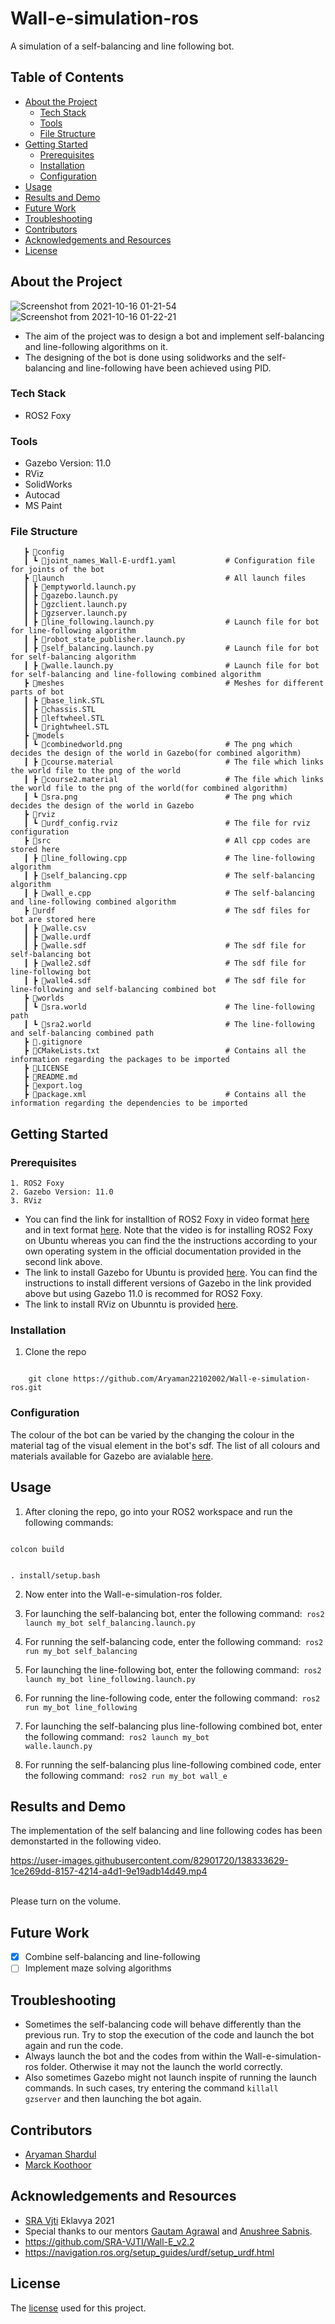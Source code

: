 # Wall-e-simulation-ros
A simulation of a self-balancing and line following bot.

## Table of Contents
* [About the Project](#about-the-project)
  * [Tech Stack](#tech-stack)
  * [Tools](#tools)
  * [File Structure](#file-structure)
* [Getting Started](#getting-started)
  * [Prerequisites](#prerequisites)
  * [Installation](#installation)
  * [Configuration](#configuration)
* [Usage](#usage)
* [Results and Demo](#results-and-demo)
* [Future Work](#future-work)
* [Troubleshooting](#troubleshooting)
* [Contributors](#contributors)
* [Acknowledgements and Resources](#acknowledgements-and-resources)
* [License](#license)

## About the Project

![Screenshot from 2021-10-16 01-21-54](https://user-images.githubusercontent.com/82901720/137546447-a77caa4a-a804-49ad-93dc-8da561bad422.png)
![Screenshot from 2021-10-16 01-22-21](https://user-images.githubusercontent.com/82901720/137546503-a18a2a31-550b-4782-88b2-aed310f0bb4f.png)

* The aim of the project was to design a bot and implement self-balancing and line-following algorithms on it.
* The designing of the bot is done using solidworks and the self-balancing and line-following have been achieved using PID.

### Tech Stack
* ROS2 Foxy

### Tools
* Gazebo Version: 11.0
* RViz
* SolidWorks
* Autocad
* MS Paint

### File Structure
```
   ┣ 📂config
   ┃ ┗ 📜joint_names_Wall-E-urdf1.yaml           # Configuration file for joints of the bot
   ┣ 📂launch                                    # All launch files
   ┃ ┣ 📜emptyworld.launch.py
   ┃ ┣ 📜gazebo.launch.py
   ┃ ┣ 📜gzclient.launch.py
   ┃ ┣ 📜gzserver.launch.py
   ┃ ┣ 📜line_following.launch.py                # Launch file for bot for line-following algorithm
   ┃ ┣ 📜robot_state_publisher.launch.py         
   ┃ ┣ 📜self_balancing.launch.py                # Launch file for bot for self-balancing algorithm
   ┃ ┣ 📜walle.launch.py                         # Launch file for bot for self-balancing and line-following combined algorithm
   ┣ 📂meshes                                    # Meshes for different parts of bot
   ┃ ┣ 📜base_link.STL
   ┃ ┣ 📜chassis.STL
   ┃ ┣ 📜leftwheel.STL
   ┃ ┗ 📜rightwheel.STL
   ┣ 📂models
   ┃ ┗ 📜combinedworld.png                       # The png which decides the design of the world in Gazebo(for combined algorithm)
   ┃ ┣ 📜course.material                         # The file which links the world file to the png of the world
   ┃ ┣ 📜course2.material                        # The file which links the world file to the png of the world(for combined algorithm)
   ┃ ┗ 📜sra.png                                 # The png which decides the design of the world in Gazebo
   ┣ 📂rviz
   ┃ ┗ 📜urdf_config.rviz                        # The file for rviz configuration
   ┣ 📂src                                       # All cpp codes are stored here
   ┃ ┣ 📜line_following.cpp                      # The line-following algorithm
   ┃ ┣ 📜self_balancing.cpp                      # The self-balancing algorithm
   ┃ ┣ 📜wall_e.cpp                              # The self-balancing and line-following combined algorithm
   ┣ 📂urdf                                      # The sdf files for bot are stored here 
   ┃ ┣ 📜walle.csv
   ┃ ┣ 📜walle.urdf   
   ┃ ┣ 📜walle.sdf                               # The sdf file for self-balancing bot
   ┃ ┣ 📜walle2.sdf                              # The sdf file for line-following bot
   ┃ ┣ 📜walle4.sdf                              # The sdf file for line-following and self-balancing combined bot
   ┣ 📂worlds
   ┃ ┗ 📜sra.world                               # The line-following path
   ┃ ┗ 📜sra2.world                              # The line-following and self-balancing combined path
   ┣ 📜.gitignore
   ┣ 📜CMakeLists.txt                            # Contains all the information regarding the packages to be imported
   ┣ 📜LICENSE
   ┣ 📜README.md
   ┣ 📜export.log
   ┣ 📜package.xml                               # Contains all the information regarding the dependencies to be imported
```  
    
## Getting Started

### Prerequisites

    1. ROS2 Foxy
    2. Gazebo Version: 11.0
    3. RViz 
    
* You can find the link for installtion of ROS2 Foxy in video format [here](https://youtu.be/fxRWY0j3p_U) and in text format [here](https://docs.ros.org/en/foxy/Installation/Ubuntu-Install-Debians.html). Note that the video is for installing ROS2 Foxy on Ubuntu whereas you can find the the instructions according to your 
own operating system in the official documentation provided in the second link above.
* The link to install Gazebo for Ubuntu is provided [here](http://gazebosim.org/tutorials?tut=install_ubuntu). You can find the instructions to install different versions of Gazebo in the link provided above but using Gazebo 11.0 is recommed for ROS2 Foxy.
* The link to install RViz on Ubunntu is provided [here](https://zoomadmin.com/HowToInstall/UbuntuPackage/rviz).

### Installation
1. Clone the repo
<code>
    git clone https://github.com/Aryaman22102002/Wall-e-simulation-ros.git
</code>

### Configuration
The colour of the bot can be varied by the changing the colour in the material tag of the visual element in the bot's sdf. The list of all colours and materials available for Gazebo are avialable [here](http://wiki.ros.org/simulator_gazebo/Tutorials/ListOfMaterials).

## Usage
1. After cloning the repo, go into your ROS2 workspace and run the following commands:<br/>
<code>
colcon build       

. install/setup.bash
</code>  

2. Now enter into the Wall-e-simulation-ros folder.

3. For launching the self-balancing bot, enter the following command:<code>  ros2 launch my_bot self_balancing.launch.py  </code>
 
4. For running the self-balancing code, enter the following command:<code>  ros2 run my_bot self_balancing </code>
 
5. For launching the line-following bot, enter the following command:<code>  ros2 launch my_bot line_following.launch.py </code>
  
6. For running the line-following code, enter the following command:<code> ros2 run my_bot line_following  </code>

7. For launching the self-balancing plus line-following combined bot, enter the following command:<code>  ros2 launch my_bot walle.launch.py </code>

8. For running the self-balancing plus line-following combined code, enter the following command:<code> ros2 run my_bot wall_e </code>

## Results and Demo
The implementation of the self balancing and line following codes has been demonstarted in the following video.

https://user-images.githubusercontent.com/82901720/138333629-1ce269dd-8157-4214-a4d1-9e19adb14d49.mp4

<br>
    Please turn on the volume.
    
    
## Future Work
- [X] Combine self-balancing and line-following 
- [ ] Implement maze solving algorithms 

## Troubleshooting 
* Sometimes the self-balancing code will behave differently than the previous run. Try to stop the execution of the code and launch the bot again and run the code.
* Always launch the bot and the codes from within the Wall-e-simulation-ros folder. Otherwise it may not the launch the world correctly.
* Also sometimes Gazebo might not launch inspite of running the launch commands. In such cases, try entering the command <code>killall gzserver</code> and then launching the bot again.

## Contributors
* [Aryaman Shardul](https://github.com/Aryaman22102002)<br/>
* [Marck Koothoor](https://github.com/marck3131)

## Acknowledgements and Resources
* [SRA Vjti](https://www.sravjti.in/) Eklavya 2021<br/>
* Special thanks to our mentors [Gautam Agrawal](https://github.com/gautam-dev-maker) and [Anushree Sabnis](https://github.com/MOLOCH-dev).<br/>
* https://github.com/SRA-VJTI/Wall-E_v2.2
* https://navigation.ros.org/setup_guides/urdf/setup_urdf.html

## License
The [license](https://github.com/Aryaman22102002/Wall-e-simulation-ros/blob/main/LICENSE) used for this project.




  
      
 





 



